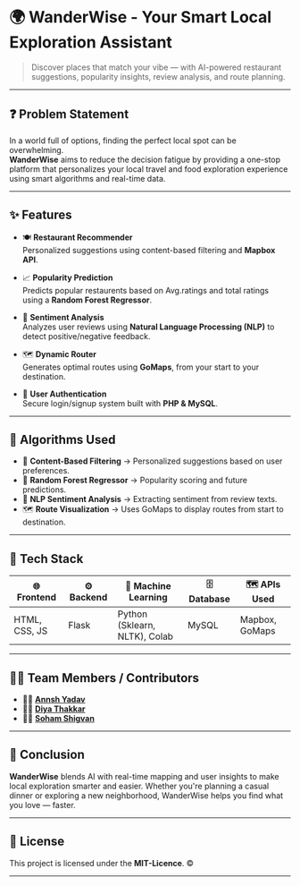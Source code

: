 # 🌍 WanderWise - Your Smart Local Exploration Assistant

> Discover places that match your vibe — with AI-powered restaurant suggestions, popularity insights, review analysis, and route planning.

---

## ❓ Problem Statement

In a world full of options, finding the perfect local spot can be overwhelming.  
**WanderWise** aims to reduce the decision fatigue by providing a one-stop platform that personalizes your local travel and food exploration experience using smart algorithms and real-time data.

---

## ✨ Features

- 🍽️ **Restaurant Recommender**  
  Personalized suggestions using content-based filtering and **Mapbox API**.

- 📈 **Popularity Prediction**  
  Predicts popular restaurents based on Avg.ratings and total ratings using a **Random Forest Regressor**.

- 💬 **Sentiment Analysis**  
  Analyzes user reviews using **Natural Language Processing (NLP)** to detect positive/negative feedback.

- 🗺️ **Dynamic Router**  
  Generates optimal routes using **GoMaps**, from your start to your destination.

- 🔐 **User Authentication**  
  Secure login/signup system built with **PHP & MySQL**.

---

## 🧠 Algorithms Used

- 🎯 **Content-Based Filtering** → Personalized suggestions based on user preferences.  
- 🌲 **Random Forest Regressor** → Popularity scoring and future predictions.  
- 🧠 **NLP Sentiment Analysis** → Extracting sentiment from review texts.  
- 🗺️ **Route Visualization** → Uses GoMaps to display routes from start to destination.

---

## 🧰 Tech Stack

| 🌐 Frontend       | ⚙️ Backend     | 🤖 Machine Learning | 🗄️ Database | 🗺️ APIs Used     |
|------------------|----------------|----------------------|-------------|------------------|
| HTML, CSS, JS    | Flask            | Python (Sklearn, NLTK), Colab | MySQL       | Mapbox, GoMaps   |

---

## 👨‍💻 Team Members / Contributors

- 👨‍💻 [**Annsh Yadav**](https://github.com/Annsh10)
- 👩‍💻 [**Diya Thakkar**](https://github.com/DiyaT8)
- 👨‍💻 [**Soham Shigvan**](https://github.com/Soham-Edith)

---

## 🧾 Conclusion

**WanderWise** blends AI with real-time mapping and user insights to make local exploration smarter and easier. Whether you're planning a casual dinner or exploring a new neighborhood, WanderWise helps you find what you love — faster.

---

## 📄 License

This project is licensed under the **MIT-Licence**. ©️

---
